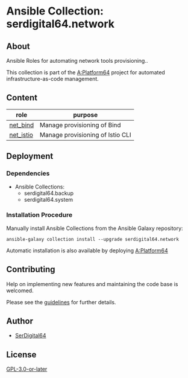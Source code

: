 # Ansible Collection: serdigital64.network

## About

Ansible Roles for automating network tools provisioning..

This collection is part of the [A:Platform64](https://github.com/serdigital64/aplatform64) project for automated infrastructure-as-code management.

## Content

| role                                                                      | purpose                          |
| ------------------------------------------------------------------------- | -------------------------------- |
| [net_bind](https://aplatform64.readthedocs.io/en/latest/roles/net_bind)   | Manage provisioning of Bind      |
| [net_istio](https://aplatform64.readthedocs.io/en/latest/roles/net_istio) | Manage provisioning of Istio CLI |

## Deployment

### Dependencies

- Ansible Collections:
  - serdigital64.backup
  - serdigital64.system

### Installation Procedure

Manually install Ansible Collections from the Ansible Galaxy repository:

```shell
ansible-galaxy collection install --upgrade serdigital64.network
```

Automatic installation is also available by deploying [A:Platform64](https://aplatform64.readthedocs.io/en/latest/#deployment)

## Contributing

Help on implementing new features and maintaining the code base is welcomed.

Please see the [guidelines](https://aplatform64.readthedocs.io/en/latest/contributing/CONTRIBUTING) for further details.

## Author

- [SerDigital64](https://serdigital64.github.io/)

## License

[GPL-3.0-or-later](https://www.gnu.org/licenses/gpl-3.0.txt)
